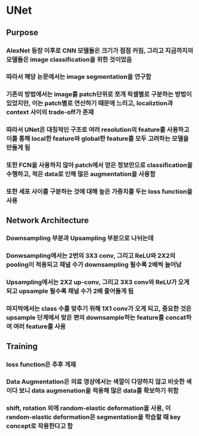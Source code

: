# UNet

## Purpose
### AlexNet 등장 이후로 CNN 모델들은 크기가 점점 커짐, 그리고 지금까지의 모델들은 image classification을 위한 것이었음
### 따라서 해당 논문에서는 image segmentation을 연구함
### 기존의 방법에서는 image를 patch단위로 쪼개 픽셀별로 구분하는 방법이 있었지만, 이는 patch별로 연산하기 때문에 느리고, localiztion과 context 사이의 trade-off가 존재
### 따라서 UNet은 대칭적인 구조로 여러 resolution의 feature를 사용하고 이를 통해 local한 feature와 global한 feature를 모두 고려하는 모델을 만들게 됨
### 또한 FCN을 사용하지 않아 patch에서 얻은 정보만으로 classification을 수행하고, 적은 data로 인해 많은 augmentation을 사용함
### 또한 세포 사이를 구분하는 것에 대해 높은 가중치를 두는 loss function을 사용

## Network Architecture
### Downsampling 부분과 Upsampling 부분으로 나뉘는데
### Donwsampling에서는 2번의 3X3 conv, 그리고 ReLU와 2X2의 pooling이 적용되고 채널 수가 downsampling 될수록 2배씩 늘어남
### Upsampling에서는 2X2 up-conv, 그리고 3X3 conv와 ReLU가 오게 되고 upsample 될수록 채널 수가 2배 줄어들게 됨
### 마지막에서는 class 수를 맞추기 위해 1X1 conv가 오게 되고, 중요한 것은 upsample 단계에서 맞은 편의 downsample하는 feature를 concat하여 여러 feature를 사용

## Training
### loss function은 추후 게재
### Data Augmentation은 의료 영상에서는 색깔이 다양하지 않고 비슷한 색이다 보니 data augmenation을 적용해 많은 data를 확보하기 위함
### shift, rotation 외에 random-elastic deformation을 사용, 이 random-elastic deformation은 segmentation을 학습할 때 key concept로 작용한다고 함

